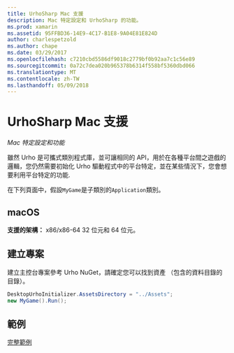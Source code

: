 ```yaml
---
title: UrhoSharp Mac 支援
description: Mac 特定設定和 UrhoSharp 的功能。
ms.prod: xamarin
ms.assetid: 95FFBD36-14E9-4C17-B1E8-9A04E81E824D
author: charlespetzold
ms.author: chape
ms.date: 03/29/2017
ms.openlocfilehash: c7210cbd5586df9018c2779bf0b92aa7c1c56e89
ms.sourcegitcommit: 0a72c7dea020b965378b6314f558bf5360dbd066
ms.translationtype: MT
ms.contentlocale: zh-TW
ms.lasthandoff: 05/09/2018
---
```

# <a name="urhosharp-mac-support"></a>UrhoSharp Mac 支援

_Mac 特定設定和功能_

雖然 Urho 是可攜式類別程式庫，並可讓相同的 API，用於在各種平台間之遊戲的邏輯，您仍然需要初始化 Urho 驅動程式中的平台特定，並在某些情況下，您會想要利用平台特定的功能.

在下列頁面中，假設`MyGame`是子類別的`Application`類別。

## <a name="macos"></a>macOS

**支援的架構：** x86/x86-64 32 位元和 64 位元。

## <a name="creating-a-project"></a>建立專案

建立主控台專案參考 Urho NuGet，請確定您可以找到資產 （包含的資料目錄的目錄）。

```csharp
DesktopUrhoInitializer.AssetsDirectory = "../Assets";
new MyGame().Run();
```

## <a name="example"></a>範例

[完整範例](https://github.com/xamarin/urho-samples/tree/master/FeatureSamples/Cocoa)



